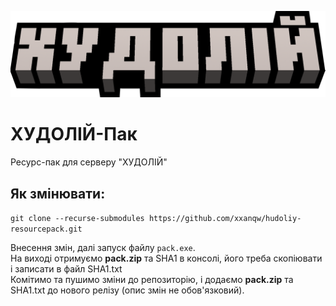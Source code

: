 ![Лого](https://github.com/xxanqw/hudoliy-resourcepack/blob/3e22022f440fbe8a61ce429501d7602c1b17a333/src/logo.png)
# ХУДОЛІЙ-Пак
Ресурс-пак для серверу "ХУДОЛІЙ"


## Як змінювати:
```git clone --recurse-submodules https://github.com/xxanqw/hudoliy-resourcepack.git```

Внесення змін, далі запуск файлу `pack.exe`.  
На виході отримуємо **pack.zip** та SHA1 в консолі, його треба скопіювати і записати в файл SHA1.txt  
Комітимо та пушимо зміни до репозиторію, і додаємо **pack.zip** та SHA1.txt до нового релізу (опис змін не обов'язковий).
